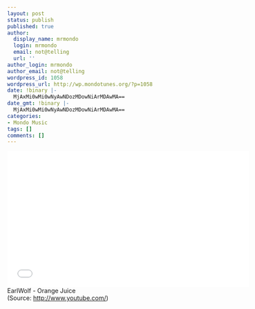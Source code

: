 ```yaml
---
layout: post
status: publish
published: true
author:
  display_name: mrmondo
  login: mrmondo
  email: not@telling
  url: ''
author_login: mrmondo
author_email: not@telling
wordpress_id: 1058
wordpress_url: http://wp.mondotunes.org/?p=1058
date: !binary |-
  MjAxMi0wMi0wNyAwNDozMDowNiArMDAwMA==
date_gmt: !binary |-
  MjAxMi0wMi0wNyAwNDozMDowNiArMDAwMA==
categories:
- Mondo Music
tags: []
comments: []
---
```

<iframe width="560" height="315" src="//www.youtube.com/embed/GlbiYF9JUvc" frameborder="0"> </iframe>
EarlWolf - Orange Juice 
<div class="attribution">(<span>Source:</span> <a href="http://www.youtube.com/">http://www.youtube.com/</a>)</div>
